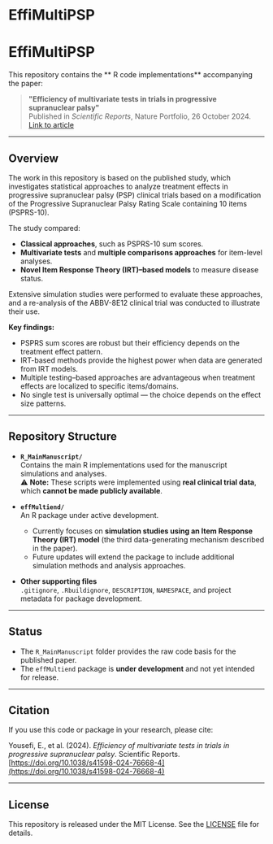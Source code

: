 # EffiMultiPSP

# EffiMultiPSP

This repository contains the ** R code implementations** accompanying the paper:

> **"Efficiency of multivariate tests in trials in progressive supranuclear palsy"**  
> Published in *Scientific Reports*, Nature Portfolio, 26 October 2024.  
> [Link to article](https://www.nature.com/articles/s41598-024-76668-4)

---

## Overview

The work in this repository is based on the published study, which investigates statistical approaches to analyze treatment effects in progressive supranuclear palsy (PSP) clinical trials based on a modification of the Progressive Supranuclear Palsy Rating Scale containing 10 items (PSPRS-10).  

The study compared:
- **Classical approaches**, such as PSPRS-10 sum scores.  
- **Multivariate tests** and **multiple comparisons approaches** for item-level analyses.  
- **Novel Item Response Theory (IRT)–based models** to measure disease status.  

Extensive simulation studies were performed to evaluate these approaches, and a re-analysis of the ABBV-8E12 clinical trial was conducted to illustrate their use.  

**Key findings:**  
- PSPRS sum scores are robust but their efficiency depends on the treatment effect pattern.  
- IRT-based methods provide the highest power when data are generated from IRT models.  
- Multiple testing–based approaches are advantageous when treatment effects are localized to specific items/domains.  
- No single test is universally optimal — the choice depends on the effect size patterns.  

---

## Repository Structure

- **`R_MainManuscript/`**  
  Contains the main R implementations used for the manuscript simulations and analyses.  
  ⚠️ **Note:** These scripts were implemented using **real clinical trial data**, which **cannot be made publicly available**.  

- **`effMultiend/`**  
  An R package under active development.  
  - Currently focuses on **simulation studies using an Item Response Theory (IRT) model** (the third data-generating mechanism described in the paper).  
  - Future updates will extend the package to include additional simulation methods and analysis approaches.  

- **Other supporting files**  
  `.gitignore`, `.Rbuildignore`, `DESCRIPTION`, `NAMESPACE`, and project metadata for package development.

---

## Status

- The `R_MainManuscript` folder provides the raw code basis for the published paper.  
- The `effMultiend` package is **under development** and not yet intended for release.

---

## Citation

If you use this code or package in your research, please cite:

Yousefi, E., et al. (2024). *Efficiency of multivariate tests in trials in progressive supranuclear palsy*. Scientific Reports.  
[https://doi.org/10.1038/s41598-024-76668-4](https://doi.org/10.1038/s41598-024-76668-4)

---

## License

This repository is released under the MIT License. See the [LICENSE](LICENSE) file for details.

